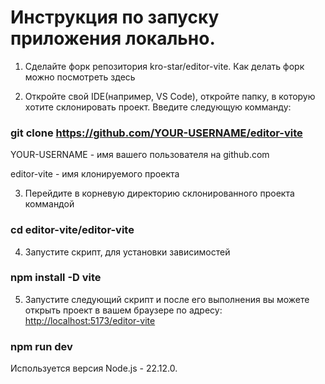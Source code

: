 # Инструкция по запуску приложения локально.
1. Сделайте форк репозитория kro-star/editor-vite. Как делать форк можно посмотреть здесь

2. Откройте свой IDE(например, VS Code), откройте папку, в которую хотите склонировать проект. Введите следующую комманду:

### git clone https://github.com/YOUR-USERNAME/editor-vite

YOUR-USERNAME - имя вашего пользователя на github.com

editor-vite - имя клонируемого проекта

3. Перейдите в корневую директорию склонированного проекта коммандой

### cd editor-vite/editor-vite

4. Запустите скрипт, для установки зависимостей

### npm install -D vite

5. Запустите следующий скрипт и после его выполнения вы можете открыть проект в вашем браузере по адресу: [http://localhost:5173/editor-vite](http://localhost:5173/editor-vite) 

### npm run dev

Используется версия Node.js - 22.12.0.


